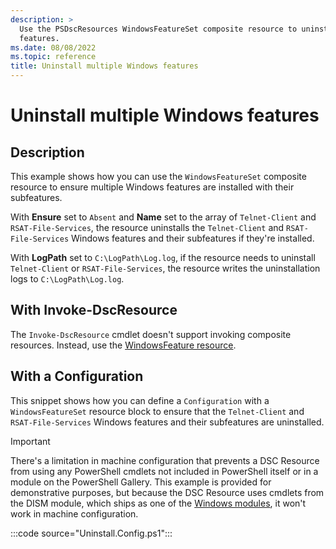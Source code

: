 ```yaml
---
description: >
  Use the PSDscResources WindowsFeatureSet composite resource to uninstall multiple Windows
  features.
ms.date: 08/08/2022
ms.topic: reference
title: Uninstall multiple Windows features
---
```


# Uninstall multiple Windows features

## Description

This example shows how you can use the `WindowsFeatureSet` composite resource to ensure multiple
Windows features are installed with their subfeatures.

With **Ensure** set to `Absent` and **Name** set to the array of `Telnet-Client` and
`RSAT-File-Services`, the resource uninstalls the `Telnet-Client` and `RSAT-File-Services` Windows
features and their subfeatures if they're installed.

With **LogPath** set to `C:\LogPath\Log.log`, if the resource needs to uninstall `Telnet-Client` or
`RSAT-File-Services`, the resource writes the uninstallation logs to `C:\LogPath\Log.log`.

## With Invoke-DscResource

The `Invoke-DscResource` cmdlet doesn't support invoking composite resources. Instead, use the
[WindowsFeature resource][1].

## With a Configuration

This snippet shows how you can define a `Configuration` with a `WindowsFeatureSet` resource block to
ensure that the `Telnet-Client` and `RSAT-File-Services` Windows features and their subfeatures are
uninstalled.

> [!IMPORTANT]
> There's a limitation in machine configuration that prevents a DSC Resource from using any
> PowerShell cmdlets not included in PowerShell itself or in a module on the PowerShell Gallery.
> This example is provided for demonstrative purposes, but because the DSC Resource uses cmdlets
> from the DISM module, which ships as one of the [Windows modules][2], it won't work in machine
> configuration.

:::code source="Uninstall.Config.ps1":::

<!-- Reference Links -->

[1]: ../WindowsFeature/WindowsFeature.md
[2]: /powershell/windows/module-compatibility#module-list

